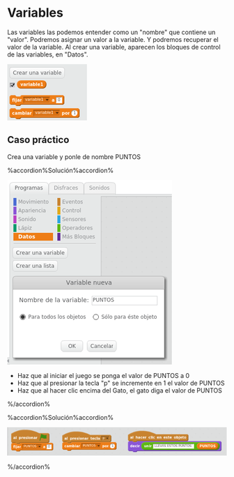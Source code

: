 
# Variables

Las variables las podemos entender como un "nombre" que contiene un "valor". Podremos asignar un valor a la variable. Y podremos recuperar el valor de la variable. Al crear una variable, aparecen los bloques de control de las variables, en "Datos".

![](img/Seleccion_057.1.png)
## Caso práctico

Crea una variable y ponle de nombre PUNTOS



%accordion%Solución%accordion%

![](img/Seleccion_037.1.png)
- Haz que al iniciar el juego se ponga el valor de PUNTOS a 0
- Haz que al presionar la tecla "p" se incremente en 1 el valor de PUNTOS
- Haz que al hacer clic encima del Gato, el gato diga el valor de PUNTOS

%/accordion%



%accordion%Solución%accordion%

![](img/Seleccion_040.png)

%/accordion%
